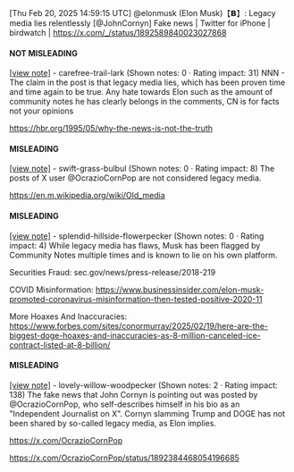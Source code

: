 [Thu Feb 20, 2025 14:59:15 UTC] @elonmusk (Elon Musk)【𝗕】: Legacy media lies relentlessly [@JohnCornyn] Fake news | Twitter for iPhone | birdwatch | https://x.com/_/status/1892589840023027868

#### NOT MISLEADING

[[view note]](https://x.com/i/birdwatch/n/1892629836880838943) - carefree-trail-lark (Shown notes: 0 · Rating impact: 31)
NNN - The claim in the post is that legacy media lies, which has been proven time and time again to be true. Any hate towards Elon such as the amount of community notes he has clearly belongs in the comments, CN is for facts not your opinions

https://hbr.org/1995/05/why-the-news-is-not-the-truth

#### MISLEADING

[[view note]](https://x.com/i/birdwatch/n/1892772643259969960) - swift-grass-bulbul (Shown notes: 0 · Rating impact: 8)
The posts of X user @OcrazioCornPop are not considered legacy media. 

https://en.m.wikipedia.org/wiki/Old_media

#### MISLEADING

[[view note]](https://x.com/i/birdwatch/n/1892609514358337543) - splendid-hillside-flowerpecker (Shown notes: 0 · Rating impact: 4)
While legacy media has flaws, Musk has been flagged by Community Notes multiple times and is known to lie on his own platform.

Securities Fraud: sec.gov/news/press-release/2018-219

COVID Misinformation: https://www.businessinsider.com/elon-musk-promoted-coronavirus-misinformation-then-tested-positive-2020-11

More Hoaxes And Inaccuracies: https://www.forbes.com/sites/conormurray/2025/02/19/here-are-the-biggest-doge-hoaxes-and-inaccuracies-as-8-million-canceled-ice-contract-listed-at-8-billion/

#### MISLEADING

[[view note]](https://x.com/i/birdwatch/n/1892591931344945623) - lovely-willow-woodpecker (Shown notes: 2 · Rating impact: 138)
The fake news that John Cornyn is pointing out was posted by @OcrazioCornPop, who self-describes himself in his bio as an "Independent Journalist on X". Cornyn slamming Trump and DOGE has not been shared by so-called legacy media, as Elon implies.

https://x.com/OcrazioCornPop

https://x.com/OcrazioCornPop/status/1892384468054196685

